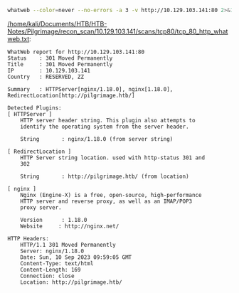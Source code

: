 ```bash
whatweb --color=never --no-errors -a 3 -v http://10.129.103.141:80 2>&1
```

[/home/kali/Documents/HTB/HTB-Notes/Pilgrimage/recon_scan/10.129.103.141/scans/tcp80/tcp_80_http_whatweb.txt](file:///home/kali/Documents/HTB/HTB-Notes/Pilgrimage/recon_scan/10.129.103.141/scans/tcp80/tcp_80_http_whatweb.txt):

```
WhatWeb report for http://10.129.103.141:80
Status    : 301 Moved Permanently
Title     : 301 Moved Permanently
IP        : 10.129.103.141
Country   : RESERVED, ZZ

Summary   : HTTPServer[nginx/1.18.0], nginx[1.18.0], RedirectLocation[http://pilgrimage.htb/]

Detected Plugins:
[ HTTPServer ]
	HTTP server header string. This plugin also attempts to
	identify the operating system from the server header.

	String       : nginx/1.18.0 (from server string)

[ RedirectLocation ]
	HTTP Server string location. used with http-status 301 and
	302

	String       : http://pilgrimage.htb/ (from location)

[ nginx ]
	Nginx (Engine-X) is a free, open-source, high-performance
	HTTP server and reverse proxy, as well as an IMAP/POP3
	proxy server.

	Version      : 1.18.0
	Website     : http://nginx.net/

HTTP Headers:
	HTTP/1.1 301 Moved Permanently
	Server: nginx/1.18.0
	Date: Sun, 10 Sep 2023 09:59:05 GMT
	Content-Type: text/html
	Content-Length: 169
	Connection: close
	Location: http://pilgrimage.htb/



```
